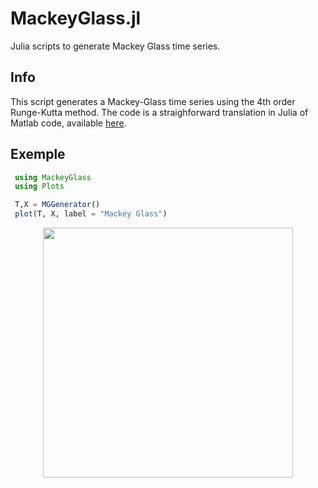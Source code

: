 # MackeyGlass.jl
Julia scripts to generate Mackey Glass time series.

## Info
This script generates a Mackey-Glass time series using the 4th 
order Runge-Kutta method. The code is a straighforward translation 
in Julia of Matlab code, available [here](https://ww2.mathworks.cn/matlabcentral/fileexchange/24390-mackey-glass-time-series-generator?s_tid=prof_contriblnk).                                           
 

## Exemple

```julia
 using MackeyGlass
 using Plots

 T,X = MGGenerator()
 plot(T, X, label = "Mackey Glass")
```
<p align="center">
<img width="400px" src="https://github.com/JonathanCourtois/Mackey-Glass-Generator/blob/master/MGplot.png"/>
</p>
